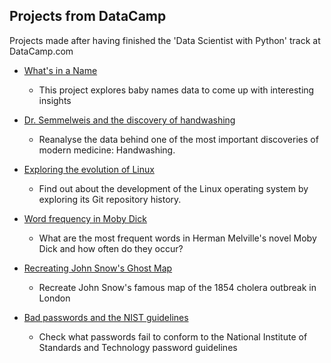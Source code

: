 ## Projects from DataCamp 

Projects made after having finished the 'Data Scientist with Python' track at DataCamp.com 
 
	
* [What's in a Name](https://github.com/helmutd/datacamp/blob/master/What%20is%20in%20a%20Name.ipynb)
	* This project explores baby names data to come up with interesting insights 
	
* [Dr. Semmelweis and the discovery of handwashing](https://github.com/helmutd/datacamp/blob/master/Dr%20Semmelweis%20and%20the%20discovery%20of%20handwashing.ipynb)
	* Reanalyse the data behind one of the most important discoveries of modern medicine: Handwashing. 

* [Exploring the evolution of Linux](https://github.com/helmutd/datacamp/blob/master/Exploring%20the%20evolution%20of%20Linux.ipynb)
	* Find out about the development of the Linux operating system by exploring its Git repository history. 
	
* [Word frequency in Moby Dick](https://github.com/helmutd/datacamp/blob/master/Word%20frequency%20in%20Moby%20Dick.ipynb)
	* What are the most frequent words in Herman Melville's novel Moby Dick and how often do they occur? 
	
* [Recreating John Snow's Ghost Map](https://github.com/helmutd/datacamp/blob/master/Recreating%20John%20Snow's%20Ghost%20Map.ipynb)
	* Recreate John Snow's famous map of the 1854 cholera outbreak in London 

* [Bad passwords and the NIST guidelines](https://github.com/helmutd/datacamp/blob/master/Bad%20passwords%20and%20the%20NIST%20guidelines.ipynb)
	* Check what passwords fail to conform to the National Institute of Standards and Technology password guidelines 

